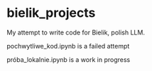 # bielik_projects

My attempt to write code for Bielik, polish LLM.

pochwytliwe_kod.ipynb is a failed attempt

próba_lokalnie.ipynb is a work in progress
